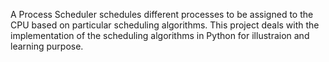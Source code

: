 A Process Scheduler schedules different processes to be assigned to the CPU based on particular scheduling algorithms. 
This project deals with the implementation of the scheduling algorithms in Python for illustraion and learning purpose.

